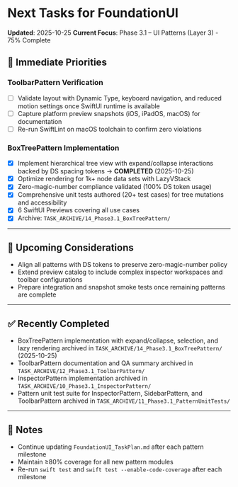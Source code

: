 # Next Tasks for FoundationUI

**Updated**: 2025-10-25
**Current Focus**: Phase 3.1 – UI Patterns (Layer 3) - 75% Complete

## 🎯 Immediate Priorities

### ToolbarPattern Verification
- [ ] Validate layout with Dynamic Type, keyboard navigation, and reduced motion settings once SwiftUI runtime is available
- [ ] Capture platform preview snapshots (iOS, iPadOS, macOS) for documentation
- [ ] Re-run SwiftLint on macOS toolchain to confirm zero violations

### BoxTreePattern Implementation
- [x] Implement hierarchical tree view with expand/collapse interactions backed by DS spacing tokens → **COMPLETED** (2025-10-25)
- [x] Optimize rendering for 1k+ node data sets with LazyVStack
- [x] Zero-magic-number compliance validated (100% DS token usage)
- [x] Comprehensive unit tests authored (20+ test cases) for tree mutations and accessibility
- [x] 6 SwiftUI Previews covering all use cases
- [x] Archive: `TASK_ARCHIVE/14_Phase3.1_BoxTreePattern/`

---

## 🔭 Upcoming Considerations
- Align all patterns with DS tokens to preserve zero-magic-number policy
- Extend preview catalog to include complex inspector workspaces and toolbar configurations
- Prepare integration and snapshot smoke tests once remaining patterns are complete

---

## ✅ Recently Completed
- BoxTreePattern implementation with expand/collapse, selection, and lazy rendering archived in `TASK_ARCHIVE/14_Phase3.1_BoxTreePattern/` (2025-10-25)
- ToolbarPattern documentation and QA summary archived in `TASK_ARCHIVE/12_Phase3.1_ToolbarPattern/`
- InspectorPattern implementation archived in `TASK_ARCHIVE/10_Phase3.1_InspectorPattern/`
- Pattern unit test suite for InspectorPattern, SidebarPattern, and ToolbarPattern archived in `TASK_ARCHIVE/11_Phase3.1_PatternUnitTests/`

---

## 📌 Notes
- Continue updating `FoundationUI_TaskPlan.md` after each pattern milestone
- Maintain ≥80% coverage for all new pattern modules
- Re-run `swift test` and `swift test --enable-code-coverage` after each milestone
